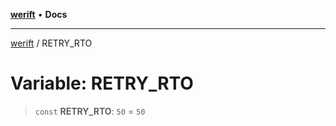 [**werift**](../README.md) • **Docs**

***

[werift](../globals.md) / RETRY\_RTO

# Variable: RETRY\_RTO

> `const` **RETRY\_RTO**: `50` = `50`
